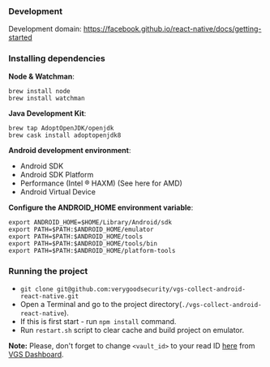 
### Development
Development domain: https://facebook.github.io/react-native/docs/getting-started

### Installing dependencies

**Node & Watchman**:
```
brew install node
brew install watchman
```
**Java Development Kit**:
```
brew tap AdoptOpenJDK/openjdk
brew cask install adoptopenjdk8
```

**Android development environment**:
- Android SDK
- Android SDK Platform
- Performance (Intel ® HAXM) (See here for AMD)
- Android Virtual Device


**Configure the ANDROID_HOME environment variable**:
```
export ANDROID_HOME=$HOME/Library/Android/sdk
export PATH=$PATH:$ANDROID_HOME/emulator
export PATH=$PATH:$ANDROID_HOME/tools
export PATH=$PATH:$ANDROID_HOME/tools/bin
export PATH=$PATH:$ANDROID_HOME/platform-tools
```

### Running the project
- `git clone git@github.com:verygoodsecurity/vgs-collect-android-react-native.git`
- Open a Terminal and go to the project directory(`./vgs-collect-android-react-native`).
- If this is first start - run ``npm install`` command.
- Run `restart.sh` script to clear cache and build project on emulator.

**Note:** Please, don't forget to change ``<vault_id>`` to your read ID [here](https://github.com/verygoodsecurity/vgs-collect-android-react-native/blob/master/android/app/src/main/java/com/awesome_project/collect/VGSCollectModule.java) from [VGS Dashboard](https://dashboard.verygoodsecurity.com/dashboard/).




